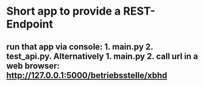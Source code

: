 # Short app to provide a REST-Endpoint

## run that app via console: 1. main.py 2. test_api.py. Alternatively 1. main.py 2. call url in a web browser: <http://127.0.0.1:5000/betriebsstelle/xbhd>
